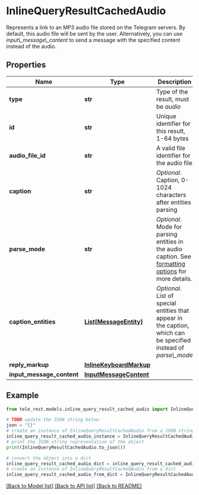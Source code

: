 # InlineQueryResultCachedAudio

Represents a link to an MP3 audio file stored on the Telegram servers. By default, this audio file will be sent by the user. Alternatively, you can use *input\\_message\\_content* to send a message with the specified content instead of the audio.

## Properties

Name | Type | Description | Notes
------------ | ------------- | ------------- | -------------
**type** | **str** | Type of the result, must be *audio* | [default to 'audio']
**id** | **str** | Unique identifier for this result, 1-64 bytes | 
**audio_file_id** | **str** | A valid file identifier for the audio file | 
**caption** | **str** | *Optional*. Caption, 0-1024 characters after entities parsing | [optional] 
**parse_mode** | **str** | *Optional*. Mode for parsing entities in the audio caption. See [formatting options](https://core.telegram.org/bots/api/#formatting-options) for more details. | [optional] 
**caption_entities** | [**List[MessageEntity]**](MessageEntity.md) | *Optional*. List of special entities that appear in the caption, which can be specified instead of *parse\\_mode* | [optional] 
**reply_markup** | [**InlineKeyboardMarkup**](InlineKeyboardMarkup.md) |  | [optional] 
**input_message_content** | [**InputMessageContent**](InputMessageContent.md) |  | [optional] 

## Example

```python
from tele_rest.models.inline_query_result_cached_audio import InlineQueryResultCachedAudio

# TODO update the JSON string below
json = "{}"
# create an instance of InlineQueryResultCachedAudio from a JSON string
inline_query_result_cached_audio_instance = InlineQueryResultCachedAudio.from_json(json)
# print the JSON string representation of the object
print(InlineQueryResultCachedAudio.to_json())

# convert the object into a dict
inline_query_result_cached_audio_dict = inline_query_result_cached_audio_instance.to_dict()
# create an instance of InlineQueryResultCachedAudio from a dict
inline_query_result_cached_audio_from_dict = InlineQueryResultCachedAudio.from_dict(inline_query_result_cached_audio_dict)
```
[[Back to Model list]](../README.md#documentation-for-models) [[Back to API list]](../README.md#documentation-for-api-endpoints) [[Back to README]](../README.md)


